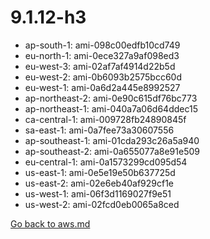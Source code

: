 
 # 9.1.12-h3
- ap-south-1: ami-098c00edfb10cd749
- eu-north-1: ami-0ece327a9af098ed3
- eu-west-3: ami-02af7af4914d22b5d
- eu-west-2: ami-0b6093b2575bcc60d
- eu-west-1: ami-0a6d2a445e8992527
- ap-northeast-2: ami-0e90c615df76bc773
- ap-northeast-1: ami-040a7a06d64ddec15
- ca-central-1: ami-009728fb24890845f
- sa-east-1: ami-0a7fee73a30607556
- ap-southeast-1: ami-01cda293c26a5a940
- ap-southeast-2: ami-0a655077a8e91e509
- eu-central-1: ami-0a1573299cd095d54
- us-east-1: ami-0e5e19e50b637725d
- us-east-2: ami-02e6eb40af929cf1e
- us-west-1: ami-06f3d1169027f9e51
- us-west-2: ami-02fcd0eb0065a8ced

[Go back to aws.md](../../aws.md) 
